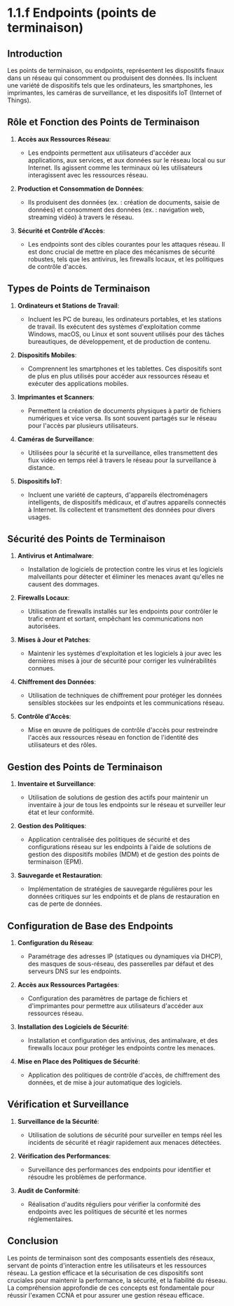 
# 1.1.f Endpoints (points de terminaison)

## Introduction
Les points de terminaison, ou endpoints, représentent les dispositifs finaux dans un réseau qui consomment ou produisent des données. Ils incluent une variété de dispositifs tels que les ordinateurs, les smartphones, les imprimantes, les caméras de surveillance, et les dispositifs IoT (Internet of Things).

## Rôle et Fonction des Points de Terminaison

1. **Accès aux Ressources Réseau**:
   - Les endpoints permettent aux utilisateurs d'accéder aux applications, aux services, et aux données sur le réseau local ou sur Internet. Ils agissent comme les terminaux où les utilisateurs interagissent avec les ressources réseau.

2. **Production et Consommation de Données**:
   - Ils produisent des données (ex. : création de documents, saisie de données) et consomment des données (ex. : navigation web, streaming vidéo) à travers le réseau.

3. **Sécurité et Contrôle d'Accès**:
   - Les endpoints sont des cibles courantes pour les attaques réseau. Il est donc crucial de mettre en place des mécanismes de sécurité robustes, tels que les antivirus, les firewalls locaux, et les politiques de contrôle d'accès.

## Types de Points de Terminaison

1. **Ordinateurs et Stations de Travail**:
   - Incluent les PC de bureau, les ordinateurs portables, et les stations de travail. Ils exécutent des systèmes d'exploitation comme Windows, macOS, ou Linux et sont souvent utilisés pour des tâches bureautiques, de développement, et de production de contenu.

2. **Dispositifs Mobiles**:
   - Comprennent les smartphones et les tablettes. Ces dispositifs sont de plus en plus utilisés pour accéder aux ressources réseau et exécuter des applications mobiles.

3. **Imprimantes et Scanners**:
   - Permettent la création de documents physiques à partir de fichiers numériques et vice versa. Ils sont souvent partagés sur le réseau pour l'accès par plusieurs utilisateurs.

4. **Caméras de Surveillance**:
   - Utilisées pour la sécurité et la surveillance, elles transmettent des flux vidéo en temps réel à travers le réseau pour la surveillance à distance.

5. **Dispositifs IoT**:
   - Incluent une variété de capteurs, d'appareils électroménagers intelligents, de dispositifs médicaux, et d'autres appareils connectés à Internet. Ils collectent et transmettent des données pour divers usages.

## Sécurité des Points de Terminaison

1. **Antivirus et Antimalware**:
   - Installation de logiciels de protection contre les virus et les logiciels malveillants pour détecter et éliminer les menaces avant qu'elles ne causent des dommages.

2. **Firewalls Locaux**:
   - Utilisation de firewalls installés sur les endpoints pour contrôler le trafic entrant et sortant, empêchant les communications non autorisées.

3. **Mises à Jour et Patches**:
   - Maintenir les systèmes d'exploitation et les logiciels à jour avec les dernières mises à jour de sécurité pour corriger les vulnérabilités connues.

4. **Chiffrement des Données**:
   - Utilisation de techniques de chiffrement pour protéger les données sensibles stockées sur les endpoints et les communications réseau.

5. **Contrôle d'Accès**:
   - Mise en œuvre de politiques de contrôle d'accès pour restreindre l'accès aux ressources réseau en fonction de l'identité des utilisateurs et des rôles.

## Gestion des Points de Terminaison

1. **Inventaire et Surveillance**:
   - Utilisation de solutions de gestion des actifs pour maintenir un inventaire à jour de tous les endpoints sur le réseau et surveiller leur état et leur conformité.

2. **Gestion des Politiques**:
   - Application centralisée des politiques de sécurité et des configurations réseau sur les endpoints à l'aide de solutions de gestion des dispositifs mobiles (MDM) et de gestion des points de terminaison (EPM).

3. **Sauvegarde et Restauration**:
   - Implémentation de stratégies de sauvegarde régulières pour les données critiques sur les endpoints et de plans de restauration en cas de perte de données.

## Configuration de Base des Endpoints

1. **Configuration du Réseau**:
   - Paramétrage des adresses IP (statiques ou dynamiques via DHCP), des masques de sous-réseau, des passerelles par défaut et des serveurs DNS sur les endpoints.

2. **Accès aux Ressources Partagées**:
   - Configuration des paramètres de partage de fichiers et d'imprimantes pour permettre aux utilisateurs d'accéder aux ressources réseau.

3. **Installation des Logiciels de Sécurité**:
   - Installation et configuration des antivirus, des antimalware, et des firewalls locaux pour protéger les endpoints contre les menaces.

4. **Mise en Place des Politiques de Sécurité**:
   - Application des politiques de contrôle d'accès, de chiffrement des données, et de mise à jour automatique des logiciels.

## Vérification et Surveillance

1. **Surveillance de la Sécurité**:
   - Utilisation de solutions de sécurité pour surveiller en temps réel les incidents de sécurité et réagir rapidement aux menaces détectées.

2. **Vérification des Performances**:
   - Surveillance des performances des endpoints pour identifier et résoudre les problèmes de performance.

3. **Audit de Conformité**:
   - Réalisation d'audits réguliers pour vérifier la conformité des endpoints avec les politiques de sécurité et les normes réglementaires.

## Conclusion

Les points de terminaison sont des composants essentiels des réseaux, servant de points d'interaction entre les utilisateurs et les ressources réseau. La gestion efficace et la sécurisation de ces dispositifs sont cruciales pour maintenir la performance, la sécurité, et la fiabilité du réseau. La compréhension approfondie de ces concepts est fondamentale pour réussir l'examen CCNA et pour assurer une gestion réseau efficace.
